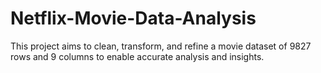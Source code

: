 # Netflix-Movie-Data-Analysis
This project aims to clean, transform, and refine a movie dataset of 9827 rows and 9 columns to enable accurate analysis and insights.
